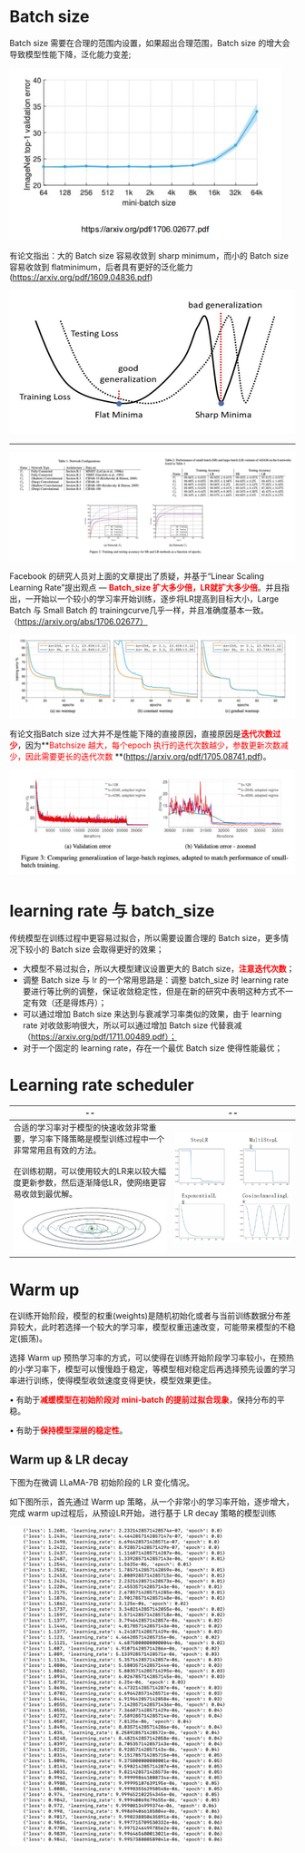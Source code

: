 # Batch size

Batch size 需要在合理的范围内设置，如果超出合理范围，Batch size 的增大会导致模型性能下降，泛化能力变差;

![image-20231107212544594](21_深度学习优化策略.assets/image-20231107212544594.png)



有论文指出：大的 Batch size 容易收敛到 sharp minimum，而小的 Batch size 容易收敛到 flatminimum，后者具有更好的泛化能力 (https://arxiv.org/pdf/1609.04836.pdf)

![image-20231107214828356](21_深度学习优化策略.assets/image-20231107214828356.png)

---



<img src="21_深度学习优化策略.assets/image-20231107212747287.png" alt="image-20231107212747287"  />

Facebook 的研究人员对上面的文章提出了质疑，并基于“Linear Scaling Learning Rate”提出观点 —<font color=red> **Batch_size 扩大多少倍，LR就扩大多少倍**</font>。并且指出，一开始以一个较小的学习率开始训练，逐步将LR提高到目标大小，Large Batch 与 Small Batch 的 trainingcurve几乎一样，并且准确度基本一致。（https://arxiv.org/abs/1706.02677）



![image-20231107215022240](21_深度学习优化策略.assets/image-20231107215022240.png)



有论文指Batch size 过大并不是性能下降的直接原因，直接原因是<font color=red>**迭代次数过少**</font>，因为**<font color=red>Batchsize 越大，每个epoch 执行的迭代次数越少，参数更新次数减少，因此需要更长的迭代次数 </font>**(https://arxiv.org/pdf/1705.08741.pdf)。

![image-20231107212808310](21_深度学习优化策略.assets/image-20231107212808310.png)



# learning rate 与 batch_size

传统模型在训练过程中更容易过拟合，所以需要设置合理的 Batch size，更多情况下较小的 Batch size 会取得更好的效果；

- 大模型不易过拟合，所以大模型建议设置更大的 Batch size，**<font color=red>注意迭代次数</font>**；
-  调整 Batch size 与 lr 的一个常用思路是：调整 batch_size 时 learning rate 要进行等比例的调整，保证收敛稳定性，但是在新的研究中表明这种方式不一定有效（还是得炼丹）；
- 可以通过增加 Batch size 来达到与衰减学习率类似的效果，由于 learning rate 对收敛影响很大，所以可以通过增加 Batch size 代替衰减（https://arxiv.org/pdf/1711.00489.pdf）；
-  对于一个固定的 learning rate，存在一个最优 Batch size 使得性能最优；



# Learning rate scheduler

| --                                                           | --                                                           |
| ------------------------------------------------------------ | ------------------------------------------------------------ |
| 合适的学习率对于模型的快速收敛非常重要，学习率下降策略是模型训练过程中一个非常常用且有效的方法。<br/><br/>在训练初期，可以使用较大的LR来以较大幅度更新参数，然后逐渐降低LR，使网络更容易收敛到最优解。<br><img src="21_深度学习优化策略.assets/image-20231022014440574.png" alt="image-20231022014440574" style="zoom:67%;" /> | <img src="21_深度学习优化策略.assets/image-20231022014447471.png" alt="image-20231022014447471" style="zoom:80%;" /> |



# Warm up

在训练开始阶段，模型的权重(weights)是随机初始化或者与当前训练数据分布差异较大，此时若选择一个较大的学习率，模型权重迅速改变，可能带来模型的不稳定(振荡)。



选择 Warm up 预热学习率的方式，可以使得在训练开始阶段学习率较小，在预热的小学习率下，模型可以慢慢趋于稳定，等模型相对稳定后再选择预先设置的学习率进行训练，使得模型收敛速度变得更快，模型效果更佳。



• 有助于<font color=red>**减缓模型在初始阶段对 mini-batch 的提前过拟合现象**</font>，保持分布的平稳。

• 有助于<font color=red>**保持模型深层的稳定性**</font>。





## Warm up & LR decay

下图为在微调 LLaMA-7B 初始阶段的 LR 变化情况。

如下图所示，首先通过 Warm up 策略，从一个非常小的学习率开始，逐步增大，完成 warm up过程后，从预设LR开始，进行基于 LR decay 策略的模型训练

<img src="21_深度学习优化策略.assets/image-20231022014617313.png" alt="image-20231022014617313" style="zoom:80%;" />



